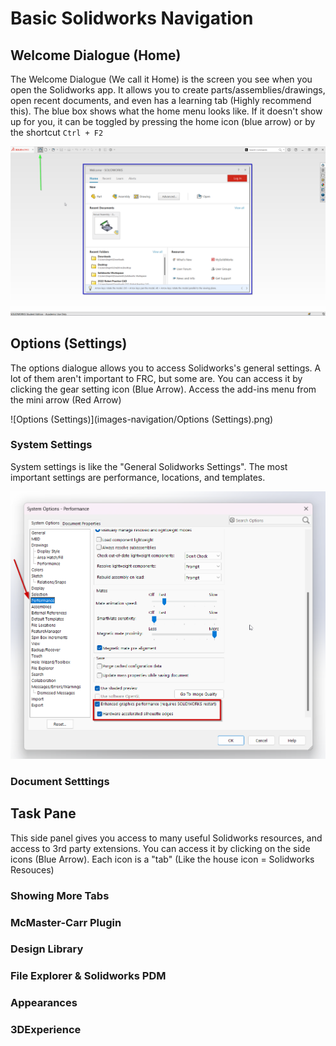 # Basic Solidworks Navigation

## Welcome Dialogue (Home)
The Welcome Dialogue (We call it Home) is the screen you see when you open the Solidworks app. It allows you to create parts/assemblies/drawings, open recent documents, and even has a learning tab (Highly recommend this). The blue box shows what the home menu looks like. If it doesn't show up for you, it can be toggled by pressing the home icon (blue arrow) or by the shortcut `Ctrl + F2`

![Welcome Dialogue (Home)](images-navigation/Home.png)

## Options (Settings)
The options dialogue allows you to access Solidworks's general settings. A lot of them aren't important to FRC, but some are. You can access it by clicking the gear setting icon (Blue Arrow). Access the add-ins menu from the mini arrow (Red Arrow)

![Options (Settings)](images-navigation/Options (Settings).png)

### System Settings
System settings is like the "General Solidworks Settings". The most important settings are performance, locations, and templates. 

![Performance](images-navigation/Performance.png)

### Document Setttings

## Task Pane
This side panel gives you access to many useful Solidworks resources, and access to 3rd party extensions. You can access it by clicking on the side icons (Blue Arrow). Each icon is a "tab" (Like the house icon = Solidworks Resouces)

### Showing More Tabs

### McMaster-Carr Plugin

### Design Library

### File Explorer & Solidworks PDM

### Appearances

### 3DExperience


